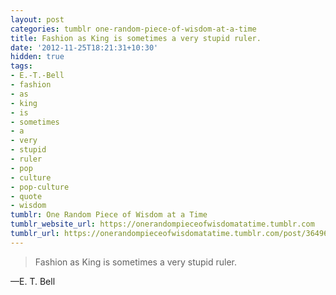 ```yaml
---
layout: post
categories: tumblr one-random-piece-of-wisdom-at-a-time
title: Fashion as King is sometimes a very stupid ruler.
date: '2012-11-25T18:21:31+10:30'
hidden: true
tags:
- E.-T.-Bell
- fashion
- as
- king
- is
- sometimes
- a
- very
- stupid
- ruler
- pop
- culture
- pop-culture
- quote
- wisdom
tumblr: One Random Piece of Wisdom at a Time
tumblr_website_url: https://onerandompieceofwisdomatatime.tumblr.com
tumblr_url: https://onerandompieceofwisdomatatime.tumblr.com/post/36496213598/fashion-as-king-is-sometimes-a-very-stupid-ruler
---
```

> Fashion as King is sometimes a very stupid ruler.

—E. T. Bell
